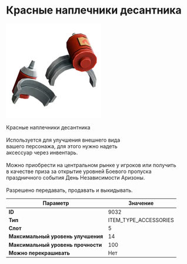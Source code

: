 # Красные наплечники десантника

![Item Image](../img/9032.webp?raw=true)

Красные наплечники десантника<br><br>Используется для улучшения внешнего вида<br>вашего персонажа, для этого нужно надеть<br>аксессуар через инвентарь.<br><br>Можно приобрести на центральном рынке у игроков или получить<br>в качестве приза за открытие уровней Боевого пропуска<br>праздничного события День Независимости Аризоны.<br><br>Разрешено передавать, продавать и выкидывать.


| Параметр | Значение |
|----------|----------|
| **ID** | 9032 |
| **Тип** | ITEM_TYPE_ACCESSORIES |
| **Слот** | 5 |
| **Максимальный уровень улучшения** | 14 |
| **Максимальный уровень прочности** | 100 |
| **Можно перекрашивать** | Нет |

